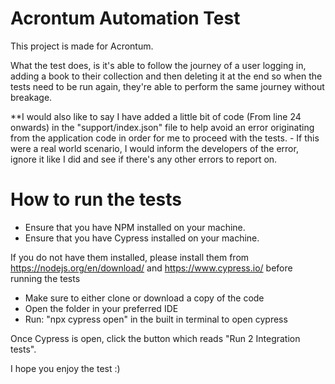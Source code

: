 
# Acrontum Automation Test

This project is made for Acrontum. 

What the test does, is it's able to follow the journey of a user logging in, adding a book to their collection and then deleting it at the end so when the tests need to be run again, they're able to perform the same journey without breakage.

**I would also like to say I have added a little bit of code (From line 24 onwards) in the "support/index.json" file to help avoid an error originating from the application code in order for me to proceed with the tests. - If this were a real world scenario, I would inform the developers of the error, ignore it like I did and see if there's any other errors to report on. 

# How to run the tests

* Ensure that you have NPM installed on your machine.
* Ensure that you have Cypress installed on your machine.

If you do not have them installed, please install them from https://nodejs.org/en/download/ and https://www.cypress.io/ before running the tests

* Make sure to either clone or download a copy of the code
* Open the folder in your preferred IDE
* Run: "npx cypress open" in the built in terminal to open cypress

Once Cypress is open, click the button which reads "Run 2 Integration tests".

I hope you enjoy the test :) 





